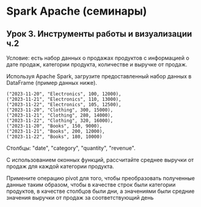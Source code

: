 # Spark Apache (семинары)

## Урок 3. Инструменты работы и визуализации ч.2

Условие: есть набор данных о продажах продуктов с информацией о дате продаж, категории продукта, количестве и выручке от продаж.

Используя Apache Spark, загрузите предоставленный набор данных в DataFrame (пример данных ниже).

```
("2023-11-20", "Electronics", 100, 12000),
("2023-11-21", "Electronics", 110, 13000),
("2023-11-22", "Electronics", 105, 12500),
("2023-11-20", "Clothing", 300, 15000),
("2023-11-21", "Clothing", 280, 14000),
("2023-11-22", "Clothing", 320, 16000),
("2023-11-20", "Books", 150, 9000),
("2023-11-21", "Books", 200, 12000),
("2023-11-22", "Books", 180, 10000)
```

Столбцы: "date", "category", "quantity", "revenue".

С использованием оконных функций, рассчитайте среднее выручки от продаж для каждой категории продукта.

Примените операцию pivot для того, чтобы преобразовать полученные данные таким образом, чтобы в качестве строк были категории продуктов, в качестве столбцов были дни, а значениями были средние значения выручки от продаж за соответствующий день
